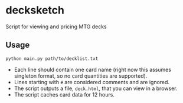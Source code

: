 # decksketch

Script for viewing and pricing MTG decks

## Usage

    python main.py path/to/decklist.txt

- Each line should contain one card name (right now this assumes singleton format, so no card quantities are supported).
- Lines starting with `#` are considered comments and are ignored.
- The script outputs a file, `deck.html`, that you can view in a browser.
- The script caches card data for 12 hours.